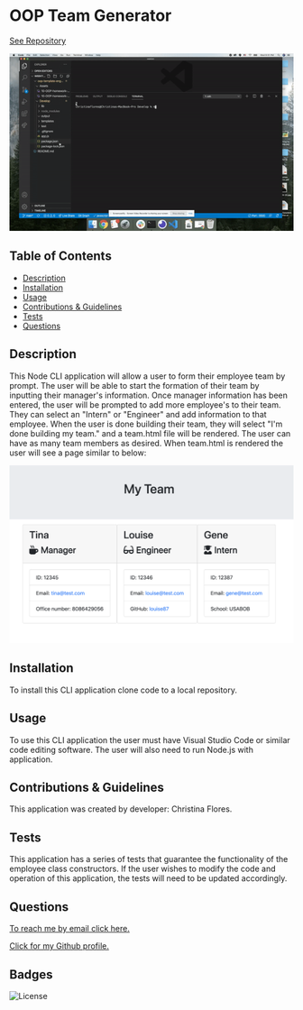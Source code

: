  # OOP Team Generator

[See Repository](https://github.com/cdflori/oop-template-engine)

![CLI Gif](Assets/oopgen.gif)

  ## Table of Contents

  - [Description](#description)
  - [Installation](#installInstructions)
  - [Usage](#usageInfo)
  - [Contributions & Guidelines](#contributorGuidelines)
  - [Tests](#testInstructions)
  - [Questions](#questions)

  ## Description 

This Node CLI application will allow a user to form their employee team by prompt. The user will be able to start the formation of their team by inputting their manager's information. Once manager information has been entered, the user will be prompted to add more employee's to their team. They can select an "Intern" or "Engineer" and add information to that employee. When the user is done building their team, they will select "I'm done building my team." and a team.html file will be rendered. The user can have as many team members as desired. When team.html is rendered the user will see a page similar to below:

![Team HTML Example](Assets/myteam.png)


  ## Installation 

   To install this CLI application clone code to a local repository.


  ## Usage 

   To use this CLI application the user must have Visual Studio Code or similar code editing software. The user will also need to run Node.js with application. 


  ## Contributions & Guidelines 

   This application was created by developer: Christina Flores. 


  ## Tests 

This application has a series of tests that guarantee the functionality of the employee class constructors. If the user wishes to modify the code and operation of this application, the tests will need to be updated accordingly.

  ## Questions 

  [To reach me by email click here.](mailto:.com) 

  [Click for my Github profile.](https://github.com/) 


  ## Badges 

  
  ![License](https://img.shields.io/badge/license-Apache-blue.svg) 

